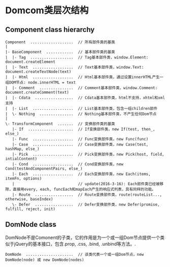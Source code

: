 # Domcom类层次结构

## Component class hierarchy
    Component  ...................  // 所有部件类的基类
    |
    |- BaseComponent  ............  // 基本部件类的基类
    |  |- Tag  ...................  // Tag基本部件类，window.Element: document.createElement
    |  |- Text  ..................  // Text基本部件类，window.Text: document.createTextNode(text)
    |  |- Html  ..................  // Html基本部件类，通过设置innerHTML产生一组DOM节点: node.innerHTML = text
    |  |- Comment  ...............  // Comment基本部件类，window.Comment: document.createComment(text)
    |  |- Cdata  .................  // Cdata基本部件类，html不支持，xhtml和xml支持
    |  |- List  ..................  // List基本部件类，包含一组children部件
    |  \- Nothing  ...............  // Nothing基本部件类，不产生任何Dom节点
    |
    \- TransformComponent  .......  // 变换部件类的基类
       |- If  ....................  // If变换部件类，new If(test, then_, else_)
       |- Func  ..................  // Func变换部件类，new Func(func)
       |- Case  ..................  // Case变换部件类，new Case(test, hashMap, else_)
       |- Pick  ..................  // Pick变换部件类，new Pick(host, field, intialContent)
       |- Cond  ..................  // Cond变换部件类，new Cond(testAndComponentPairs, else_)
       |- Each  ..................  // Each变换部件类，new Each(items, itemFn, options)
       |                            // update(2016-3-16): Each部件类已经被移除，直接用every, each, funcEach和mapEach产生的响应式列表，具有同样的功能。
       |- Route  .................  // Route变换部件类，route(routeList..., otherwise, baseIndex)
       \- Defer  .................  // Defer变换部件类，new Defer(promise, fulfill, reject, init)


## DomNode class

DomNode不是Comonent的子类，它的作用是为一个或一组Dom节点提供一个类似于jQuery的基本接口，包含.prop, .css, .bind, .unbind等方法。.

    DomNode  .....................  // 该类代表一个或一组Dom节点，new DomNode(node) 或 new DomNode(nodes)